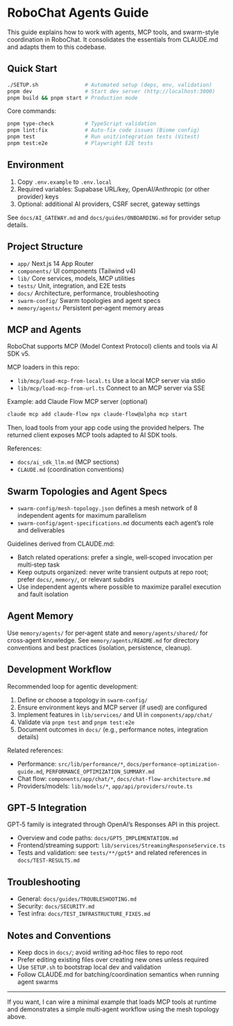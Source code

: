 # RoboChat Agents Guide

This guide explains how to work with agents, MCP tools, and swarm-style coordination in RoboChat. It consolidates the essentials from CLAUDE.md and adapts them to this codebase.

## Quick Start
```bash
./SETUP.sh               # Automated setup (deps, env, validation)
pnpm dev                 # Start dev server (http://localhost:3000)
pnpm build && pnpm start # Production mode
```

Core commands:
```bash
pnpm type-check          # TypeScript validation
pnpm lint:fix            # Auto-fix code issues (Biome config)
pnpm test                # Run unit/integration tests (Vitest)
pnpm test:e2e            # Playwright E2E tests
```

## Environment
1) Copy `.env.example` to `.env.local`
2) Required variables: Supabase URL/key, OpenAI/Anthropic (or other provider) keys
3) Optional: additional AI providers, CSRF secret, gateway settings

See `docs/AI_GATEWAY.md` and `docs/guides/ONBOARDING.md` for provider setup details.

## Project Structure
- `app/`        Next.js 14 App Router
- `components/` UI components (Tailwind v4)
- `lib/`        Core services, models, MCP utilities
- `tests/`      Unit, integration, and E2E tests
- `docs/`       Architecture, performance, troubleshooting
- `swarm-config/` Swarm topologies and agent specs
- `memory/agents/` Persistent per‑agent memory areas

## MCP and Agents
RoboChat supports MCP (Model Context Protocol) clients and tools via AI SDK v5.

MCP loaders in this repo:
- `lib/mcp/load-mcp-from-local.ts`  Use a local MCP server via stdio
- `lib/mcp/load-mcp-from-url.ts`    Connect to an MCP server via SSE

Example: add Claude Flow MCP server (optional)
```bash
claude mcp add claude-flow npx claude-flow@alpha mcp start
```

Then, load tools from your app code using the provided helpers. The returned client exposes MCP tools adapted to AI SDK tools.

References:
- `docs/ai_sdk_llm.md` (MCP sections)
- `CLAUDE.md` (coordination conventions)

## Swarm Topologies and Agent Specs
- `swarm-config/mesh-topology.json` defines a mesh network of 8 independent agents for maximum parallelism
- `swarm-config/agent-specifications.md` documents each agent’s role and deliverables

Guidelines derived from CLAUDE.md:
- Batch related operations: prefer a single, well‑scoped invocation per multi‑step task
- Keep outputs organized: never write transient outputs at repo root; prefer `docs/`, `memory/`, or relevant subdirs
- Use independent agents where possible to maximize parallel execution and fault isolation

## Agent Memory
Use `memory/agents/` for per‑agent state and `memory/agents/shared/` for cross‑agent knowledge.
See `memory/agents/README.md` for directory conventions and best practices (isolation, persistence, cleanup).

## Development Workflow
Recommended loop for agentic development:
1) Define or choose a topology in `swarm-config/`
2) Ensure environment keys and MCP server (if used) are configured
3) Implement features in `lib/services/` and UI in `components/app/chat/`
4) Validate via `pnpm test` and `pnpm test:e2e`
5) Document outcomes in `docs/` (e.g., performance notes, integration details)

Related references:
- Performance: `src/lib/performance/*`, `docs/performance-optimization-guide.md`, `PERFORMANCE_OPTIMIZATION_SUMMARY.md`
- Chat flow: `components/app/chat/*`, `docs/chat-flow-architecture.md`
- Providers/models: `lib/models/*`, `app/api/providers/route.ts`

## GPT‑5 Integration
GPT‑5 family is integrated through OpenAI’s Responses API in this project.
- Overview and code paths: `docs/GPT5_IMPLEMENTATION.md`
- Frontend/streaming support: `lib/services/StreamingResponseService.ts`
- Tests and validation: see `tests/**/gpt5*` and related references in `docs/TEST-RESULTS.md`

## Troubleshooting
- General: `docs/guides/TROUBLESHOOTING.md`
- Security: `docs/SECURITY.md`
- Test infra: `docs/TEST_INFRASTRUCTURE_FIXES.md`

## Notes and Conventions
- Keep docs in `docs/`; avoid writing ad‑hoc files to repo root
- Prefer editing existing files over creating new ones unless required
- Use `SETUP.sh` to bootstrap local dev and validation
- Follow CLAUDE.md for batching/coordination semantics when running agent swarms

---

If you want, I can wire a minimal example that loads MCP tools at runtime and demonstrates a simple multi‑agent workflow using the mesh topology above.
